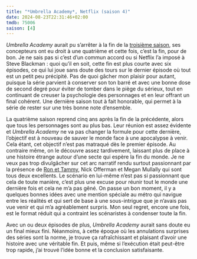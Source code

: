 ```yaml
---
title: "*Umbrella Academy*, Netflix (saison 4)"
date: 2024-08-23T22:31:46+02:00
tmdb: 75006 
saison: [4]
---
```


*Umbrella Academy* aurait pu s’arrêter à la fin de la [troisième saison](https://nicolasfurno.fr/serie/umbrella-academy-netflix-saison-3/), ses concepteurs ont eu droit à une quatrième et cette fois, c’est la fin, pour de bon. Je ne sais pas si c’est d’un commun accord ou si Netflix l’a imposé à Steve Blackman : quoi qu’il en soit, cette fin est plus courte avec six épisodes, ce qui lui joue sans doute des tours sur le dernier épisode où tout est un petit peu précipité. Pas de quoi gâcher mon plaisir pour autant, puisque la série parvient à conserver son ton barré et avec une bonne dose de second degré pour éviter de tomber dans le piège du sérieux, tout en continuant de creuser la psychologie des personnages et en leur offrant un final cohérent. Une dernière saison tout à fait honorable, qui permet à la série de rester sur une très bonne note d’ensemble.

La quatrième saison reprend cinq ans après la fin de la précédente, alors que tous les personnages sont au plus bas. Leur réunion est assez évidente et *Umbrella Academy* ne va pas changer la formule pour cette dernière, l’objectif est à nouveau de sauver le monde face à une apocalypse à venir. Cela étant, cet objectif n’est pas matraqué dès le premier épisode. Au contraire même, on le découvre assez tardivement, laissant plus de place à une histoire étrange autour d’une secte qui espère la fin du monde. Je ne veux pas trop divulgâcher sur cet arc narratif rendu surtout passionnant par la présence de [Ron et Tammy](https://voiretmanger.fr/parks-recreation-daniels-schur-nbc/), Nick Offerman et Megan Mullally qui sont tous deux excellents. Le scénario en lui-même n’est pas si passionnant que cela de toute manière, c’est plus une excuse pour réunir tout le monde une dernière fois et cela ne m’a pas gêné. On passe un bon moment, il y a quelques bonnes idées avec une mention spéciale au métro qui navigue entre les réalités et qui sert de base à une sous-intrigue que je n’avais pas vue venir et qui m’a agréablement surpris. Mon seul regret, encore une fois, est le format réduit qui a contraint les scénaristes à condenser toute la fin. 

Avec un ou deux épisodes de plus, *Umbrella Academy* aurait sans doute eu un final mieux fini. Néanmoins, à cette époque où les annulations surprises des séries sont la norme, je trouve ça rafraîchissant et plaisant d’avoir une histoire avec une véritable fin. Et puis, même si l’exécution était peut-être trop rapide, j’ai trouvé l’idée bonne et la conclusion satisfaisante. 
